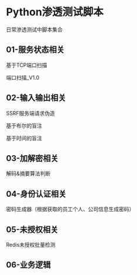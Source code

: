 # Python渗透测试脚本
日常渗透测试中脚本集合
## 01-服务状态相关
基于TCP端口扫描

端口扫描_V1.0

## 02-输入输出相关
SSRF服务端请求伪造

基于布尔的盲注

基于时间的盲注

## 03-加解密相关
解码&摘要算法判断

## 04-身份认证相关
密码生成器（根据获取的员工个人、公司信息生成密码）

## 05-未授权相关
Redis未授权批量检测

## 06-业务逻辑
